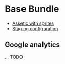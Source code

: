 
# Base Bundle

- [Assetic with sprites](Resources/doc/assetic.md)
- [Staging configuration](Resources/doc/staging.md)

## Google analytics

... TODO
